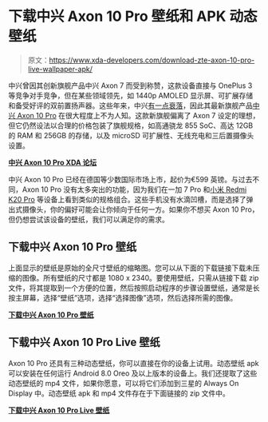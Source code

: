 # 下载中兴 Axon 10 Pro 壁纸和 APK 动态壁纸

> 原文：<https://www.xda-developers.com/download-zte-axon-10-pro-live-wallpaper-apk/>

中兴曾因其创新旗舰产品中兴 Axon 7 而受到称赞，这款设备直接与 OnePlus 3 等竞争对手竞争，但在某些领域领先，如 1440p AMOLED 显示屏、可扩展存储和备受好评的双前置扬声器。这些年来，中兴[有一点衰落](https://www.xda-developers.com/us-government-huawei-zte-devices-ban/)，因此其最新旗舰产品[中兴 Axon 10 Pro](https://www.xda-developers.com/zte-axon-10-pro-arrives-in-germany/) 在很大程度上不为人知。这款新旗舰偏离了 Axon 7 设定的理想，但它仍然设法以合理的价格包装了旗舰规格，如高通骁龙 855 SoC、高达 12GB 的 RAM 和 256GB 的存储，以及 microSD 可扩展性、无线充电和三后置摄像头设置。

**[中兴 Axon 10 Pro XDA 论坛](https://forum.xda-developers.com/axon-10-pro)**

中兴 Axon 10 Pro 已经在德国等少数国际市场上市，起价为€599 英镑。与过去不同，Axon 10 Pro 没有太多突出的功能，因为我们在一加 7 Pro 和[小米 Redmi K20 Pro](https://www.xda-developers.com/redmi-k20-pro-first-impressions-masterpiece-xiaomi/) 等设备上看到类似的规格组合。这些手机没有水滴凹槽，而是选择了弹出式摄像头，你的偏好可能会让你倾向于任何一方。如果你不想买 Axon 10 Pro，但仍想尝试该设备的壁纸，我们可以满足你的需求。

## 下载中兴 Axon 10 Pro 壁纸

上面显示的壁纸是原始的全尺寸壁纸的缩略图。您可以从下面的下载链接下载未压缩的图像。所有壁纸的尺寸都是 1080 x 2340。要使用壁纸，只需从链接下载 zip 文件，将其提取到一个方便的位置，然后按照启动程序的步骤设置壁纸，通常是长按主屏幕，选择“壁纸”选项，选择“选择图像”选项，然后选择所需的图像。

**[下载中兴 Axon 10 Pro 壁纸](https://www.androidfilehost.com/?fid=6006931924117921287)**

## 下载中兴 Axon 10 Pro Live 壁纸

Axon 10 Pro 还具有三种动态壁纸，你可以直接在你的设备上试用。动态壁纸 apk 可以安装在任何运行 Android 8.0 Oreo 及以上版本的设备上。我们还提取了这些动态壁纸的 mp4 文件，如果你愿意，可以将它们添加到三星的 Always On Display 中。动态壁纸 apk 和 mp4 文件存在于下面链接的 zip 文件中。

**[下载中兴 Axon 10 Pro Live 壁纸](https://www.androidfilehost.com/?fid=6006931924117921316)**